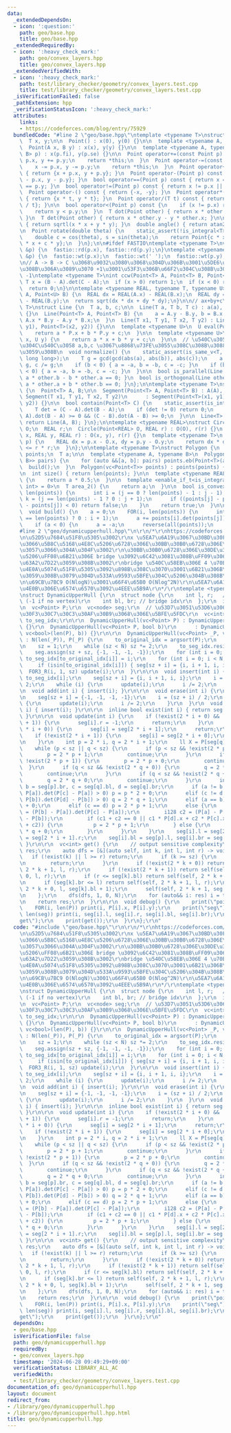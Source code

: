 ```yaml
---
data:
  _extendedDependsOn:
  - icon: ':question:'
    path: geo/base.hpp
    title: geo/base.hpp
  _extendedRequiredBy:
  - icon: ':heavy_check_mark:'
    path: geo/convex_layers.hpp
    title: geo/convex_layers.hpp
  _extendedVerifiedWith:
  - icon: ':heavy_check_mark:'
    path: test/library_checker/geometry/convex_layers.test.cpp
    title: test/library_checker/geometry/convex_layers.test.cpp
  _isVerificationFailed: false
  _pathExtension: hpp
  _verificationStatusIcon: ':heavy_check_mark:'
  attributes:
    links:
    - https://codeforces.com/blog/entry/75929
  bundledCode: "#line 2 \"geo/base.hpp\"\ntemplate <typename T>\nstruct Point {\n\
    \  T x, y;\n\n  Point() : x(0), y(0) {}\n\n  template <typename A, typename B>\n\
    \  Point(A x, B y) : x(x), y(y) {}\n\n  template <typename A, typename B>\n  Point(pair<A,\
    \ B> p) : x(p.fi), y(p.se) {}\n\n  Point operator+=(const Point p) {\n    x +=\
    \ p.x, y += p.y;\n    return *this;\n  }\n  Point operator-=(const Point p) {\n\
    \    x -= p.x, y -= p.y;\n    return *this;\n  }\n  Point operator+(Point p) const\
    \ { return {x + p.x, y + p.y}; }\n  Point operator-(Point p) const { return {x\
    \ - p.x, y - p.y}; }\n  bool operator==(Point p) const { return x == p.x && y\
    \ == p.y; }\n  bool operator!=(Point p) const { return x != p.x || y != p.y; }\n\
    \  Point operator-() const { return {-x, -y}; }\n  Point operator*(T t) const\
    \ { return {x * t, y * t}; }\n  Point operator/(T t) const { return {x / t, y\
    \ / t}; }\n\n  bool operator<(Point p) const {\n    if (x != p.x) return x < p.x;\n\
    \    return y < p.y;\n  }\n  T dot(Point other) { return x * other.x + y * other.y;\
    \ }\n  T det(Point other) { return x * other.y - y * other.x; }\n\n  double norm()\
    \ { return sqrtl(x * x + y * y); }\n  double angle() { return atan2(y, x); }\n\
    \n  Point rotate(double theta) {\n    static_assert(!is_integral<T>::value);\n\
    \    double c = cos(theta), s = sin(theta);\n    return Point{c * x - s * y, s\
    \ * x + c * y};\n  }\n};\n\n#ifdef FASTIO\ntemplate <typename T>\nvoid rd(Point<T>\
    \ &p) {\n  fastio::rd(p.x), fastio::rd(p.y);\n}\ntemplate <typename T>\nvoid wt(Point<T>\
    \ &p) {\n  fastio::wt(p.x);\n  fastio::wt(' ');\n  fastio::wt(p.y);\n}\n#endif\n\
    \n// A -> B -> C \u3068\u9032\u3080\u3068\u304D\u306B\u3001\u5DE6\u306B\u66F2\u304C\
    \u308B\u306A\u3089\u3070 +1\u3001\u53F3\u306B\u66F2\u304C\u308B\u306A\u3089\u3070\
    \ -1\ntemplate <typename T>\nint ccw(Point<T> A, Point<T> B, Point<T> C) {\n \
    \ T x = (B - A).det(C - A);\n  if (x > 0) return 1;\n  if (x < 0) return -1;\n\
    \  return 0;\n}\n\ntemplate <typename REAL, typename T, typename U>\nREAL dist(Point<T>\
    \ A, Point<U> B) {\n  REAL dx = REAL(A.x) - REAL(B.x);\n  REAL dy = REAL(A.y)\
    \ - REAL(B.y);\n  return sqrt(dx * dx + dy * dy);\n}\n\n// ax+by+c\ntemplate <typename\
    \ T>\nstruct Line {\n  T a, b, c;\n\n  Line(T a, T b, T c) : a(a), b(b), c(c)\
    \ {}\n  Line(Point<T> A, Point<T> B) {\n    a = A.y - B.y, b = B.x - A.x, c =\
    \ A.x * B.y - A.y * B.x;\n  }\n  Line(T x1, T y1, T x2, T y2) : Line(Point<T>(x1,\
    \ y1), Point<T>(x2, y2)) {}\n\n  template <typename U>\n  U eval(Point<U> P) {\n\
    \    return a * P.x + b * P.y + c;\n  }\n\n  template <typename U>\n  T eval(U\
    \ x, U y) {\n    return a * x + b * y + c;\n  }\n\n  // \u540C\u3058\u76F4\u7DDA\
    \u304C\u540C\u3058 a,b,c \u3067\u8868\u73FE\u3055\u308C\u308B\u3088\u3046\u306B\
    \u3059\u308B\n  void normalize() {\n    static_assert(is_same_v<T, int> || is_same_v<T,\
    \ long long>);\n    T g = gcd(gcd(abs(a), abs(b)), abs(c));\n    a /= g, b /=\
    \ g, c /= g;\n    if (b < 0) { a = -a, b = -b, c = -c; }\n    if (b == 0 && a\
    \ < 0) { a = -a, b = -b, c = -c; }\n  }\n\n  bool is_parallel(Line other) { return\
    \ a * other.b - b * other.a == 0; }\n  bool is_orthogonal(Line other) { return\
    \ a * other.a + b * other.b == 0; }\n};\n\ntemplate <typename T>\nstruct Segment\
    \ {\n  Point<T> A, B;\n\n  Segment(Point<T> A, Point<T> B) : A(A), B(B) {}\n \
    \ Segment(T x1, T y1, T x2, T y2)\n      : Segment(Point<T>(x1, y1), Point<T>(x2,\
    \ y2)) {}\n\n  bool contain(Point<T> C) {\n    static_assert(is_integral<T>::value);\n\
    \    T det = (C - A).det(B - A);\n    if (det != 0) return 0;\n    return (C -\
    \ A).dot(B - A) >= 0 && (C - B).dot(A - B) >= 0;\n  }\n\n  Line<T> to_Line() {\
    \ return Line(A, B); }\n};\n\ntemplate <typename REAL>\nstruct Circle {\n  Point<REAL>\
    \ O;\n  REAL r;\n  Circle(Point<REAL> O, REAL r) : O(O), r(r) {}\n  Circle(REAL\
    \ x, REAL y, REAL r) : O(x, y), r(r) {}\n  template <typename T>\n  bool contain(Point<T>\
    \ p) {\n    REAL dx = p.x - O.x, dy = p.y - O.y;\n    return dx * dx + dy * dy\
    \ <= r * r;\n  }\n};\n\ntemplate <typename T>\nstruct Polygon {\n  vc<Point<T>>\
    \ points;\n  T a;\n\n  template <typename A, typename B>\n  Polygon(vc<pair<A,\
    \ B>> pairs) {\n    for (auto &&[a, b]: pairs) points.eb(Point<T>(a, b));\n  \
    \  build();\n  }\n  Polygon(vc<Point<T>> points) : points(points) { build(); }\n\
    \n  int size() { return len(points); }\n\n  template <typename REAL>\n  REAL area()\
    \ {\n    return a * 0.5;\n  }\n\n  template <enable_if_t<is_integral<T>::value,\
    \ int> = 0>\n  T area_2() {\n    return a;\n  }\n\n  bool is_convex() {\n    FOR(j,\
    \ len(points)) {\n      int i = (j == 0 ? len(points) - 1 : j - 1);\n      int\
    \ k = (j == len(points) - 1 ? 0 : j + 1);\n      if ((points[j] - points[i]).det(points[k]\
    \ - points[j]) < 0) return false;\n    }\n    return true;\n  }\n\nprivate:\n\
    \  void build() {\n    a = 0;\n    FOR(i, len(points)) {\n      int j = (i + 1\
    \ == len(points) ? 0 : i + 1);\n      a += points[i].det(points[j]);\n    }\n\
    \    if (a < 0) {\n      a = -a;\n      reverse(all(points));\n    }\n  }\n};\n\
    #line 2 \"geo/dynamicupperhull.hpp\"\n\r\n/*\r\nhttps://codeforces.com/blog/entry/75929\r\
    \n\u52D5\u7684\u51F8\u5305\u3002\r\nx \u5EA7\u6A19\u3067\u30BD\u30FC\u30C8\u3057\
    \u3066\u5B8C\u5168\u4E8C\u5206\u6728\u306E\u30BB\u30B0\u6728\u306E\u5F62\u306B\
    \u3057\u3066\u304A\u304F\u3002\r\n\u30BB\u30B0\u6728\u306E\u30DE\u30FC\u30B8\u90E8\
    \u5206\uFF08\u6B21\u306E bridge \u3092\u6C42\u3081\u308B\uFF09\u3067\u4E8C\u5206\
    \u63A2\u7D22\u3059\u308B\u3002\r\nbridge \u540C\u58EB\u306E 4 \u70B9\u3067\u306E\
    \u4E0A\u5074\u51F8\u5305\u3092\u898B\u308C\u3070\u3001\u6B21\u306B\u63A2\u7D22\
    \u3059\u308B\u3079\u304D\u533A\u9593\u5BFE\u304C\u5206\u304B\u308B\u3002\r\n\r\
    \n\u69CB\u7BC9 O(NlogN)\u3001\u66F4\u65B0 O(Nlog^2N)\r\n\u5EA7\u6A19 10^9 \u4EE5\
    \u4E0B\u306E\u6574\u6570\u3092\u4EEE\u5B9A\r\n*/\r\ntemplate <typename Point>\r\
    \nstruct DynamicUpperHull {\r\n  struct node {\r\n    int l, r;   // \u7BC4\u56F2\
    \ (-1 if no vertex)\r\n    int bl, br; // bridge idx\r\n  };\r\n  int N, sz;\r\
    \n  vc<Point> P;\r\n  vc<node> seg;\r\n  // \u53D7\u3051\u53D6\u3063\u305F\u30A4\
    \u30F3\u30C7\u30C3\u30AF\u30B9\u3068\u306E\u5BFE\u5FDC\r\n  vc<int> to_original_idx,\
    \ to_seg_idx;\r\n\r\n  DynamicUpperHull(vc<Point> P) : DynamicUpperHull(P, 0)\
    \ {}\r\n  DynamicUpperHull(vc<Point> P, bool b)\r\n      : DynamicUpperHull(P,\
    \ vc<bool>(len(P), b)) {}\r\n\r\n  DynamicUpperHull(vc<Point> _P, vc<bool> isin)\
    \ : N(len(_P)), P(_P) {\r\n    to_original_idx = argsort(P);\r\n    sort(all(P));\r\
    \n    sz = 1;\r\n    while (sz < N) sz *= 2;\r\n    to_seg_idx.resize(N);\r\n\
    \    seg.assign(sz + sz, {-1, -1, -1, -1});\r\n    for (int i = 0; i < N; ++i)\
    \ to_seg_idx[to_original_idx[i]] = i;\r\n    for (int i = 0; i < N; ++i)\r\n \
    \     if (isin[to_original_idx[i]]) { seg[sz + i] = {i, i + 1, i, i}; }\r\n  \
    \  FOR3_R(i, 1, sz) update(i);\r\n  }\r\n\r\n  void insert(int i) {\r\n    i =\
    \ to_seg_idx[i];\r\n    seg[sz + i] = {i, i + 1, i, i};\r\n    i = (sz + i) /\
    \ 2;\r\n    while (i) {\r\n      update(i);\r\n      i /= 2;\r\n    }\r\n  }\r\
    \n  void add(int i) { insert(i); }\r\n\r\n  void erase(int i) {\r\n    i = to_seg_idx[i];\r\
    \n    seg[sz + i] = {-1, -1, -1, -1};\r\n    i = (sz + i) / 2;\r\n    while (i)\
    \ {\r\n      update(i);\r\n      i /= 2;\r\n    }\r\n  }\r\n  void remove(int\
    \ i) { insert(i); }\r\n\r\n  inline bool exist(int i) { return seg[i].r != -1;\
    \ }\r\n\r\n  void update(int i) {\r\n    if (!exist(2 * i + 0) && !exist(2 * i\
    \ + 1)) {\r\n      seg[i].r = -1;\r\n      return;\r\n    }\r\n    if (!exist(2\
    \ * i + 0)) {\r\n      seg[i] = seg[2 * i + 1];\r\n      return;\r\n    }\r\n\
    \    if (!exist(2 * i + 1)) {\r\n      seg[i] = seg[2 * i + 0];\r\n      return;\r\
    \n    }\r\n    int p = 2 * i, q = 2 * i + 1;\r\n    ll X = P[seg[q].l].x;\r\n\
    \    while (p < sz || q < sz) {\r\n      if (p < sz && !exist(2 * p + 0)) {\r\n\
    \        p = 2 * p + 1;\r\n        continue;\r\n      }\r\n      if (p < sz &&\
    \ !exist(2 * p + 1)) {\r\n        p = 2 * p + 0;\r\n        continue;\r\n    \
    \  }\r\n      if (q < sz && !exist(2 * q + 0)) {\r\n        q = 2 * q + 1;\r\n\
    \        continue;\r\n      }\r\n      if (q < sz && !exist(2 * q + 1)) {\r\n\
    \        q = 2 * q + 0;\r\n        continue;\r\n      }\r\n      int a = seg[p].bl,\
    \ b = seg[p].br, c = seg[q].bl, d = seg[q].br;\r\n      if (a != b && (P[b] -\
    \ P[a]).det(P[c] - P[a]) > 0) p = p * 2 + 0;\r\n      elif (c != d && (P[c] -\
    \ P[b]).det(P[d] - P[b]) > 0) q = 2 * q + 1;\r\n      elif (a == b) q = 2 * q\
    \ + 0;\r\n      elif (c == d) p = 2 * p + 1;\r\n      else {\r\n        i128 c1\
    \ = (P[b] - P[a]).det(P[c] - P[a]);\r\n        i128 c2 = (P[a] - P[b]).det(P[d]\
    \ - P[b]);\r\n        if (c1 + c2 == 0 || c1 * P[d].x + c2 * P[c].x < X * (c1\
    \ + c2)) {\r\n          p = 2 * p + 1;\r\n        } else {\r\n          q = 2\
    \ * q + 0;\r\n        }\r\n      }\r\n    }\r\n    seg[i].l = seg[2 * i].l, seg[i].r\
    \ = seg[2 * i + 1].r;\r\n    seg[i].bl = seg[p].l, seg[i].br = seg[q].l;\r\n \
    \ }\r\n\r\n  vc<int> get() {\r\n    // output sensitive complexity\r\n    vc<int>\
    \ res;\r\n    auto dfs = [&](auto self, int k, int l, int r) -> void {\r\n   \
    \   if (!exist(k) || l >= r) return;\r\n      if (k >= sz) {\r\n        res.eb(seg[k].l);\r\
    \n        return;\r\n      }\r\n      if (!exist(2 * k + 0)) return self(self,\
    \ 2 * k + 1, l, r);\r\n      if (!exist(2 * k + 1)) return self(self, 2 * k +\
    \ 0, l, r);\r\n      if (r <= seg[k].bl) return self(self, 2 * k + 0, l, r);\r\
    \n      if (seg[k].br <= l) return self(self, 2 * k + 1, l, r);\r\n      self(self,\
    \ 2 * k + 0, l, seg[k].bl + 1);\r\n      self(self, 2 * k + 1, seg[k].br, r);\r\
    \n    };\r\n    dfs(dfs, 1, 0, N);\r\n    for (auto&& i: res) i = to_original_idx[i];\r\
    \n    return res;\r\n  }\r\n\r\n  void debug() {\r\n    print(\"points\");\r\n\
    \    FOR(i, len(P)) print(i, P[i].x, P[i].y);\r\n    print(\"seg\");\r\n    FOR(i,\
    \ len(seg)) print(i, seg[i].l, seg[i].r, seg[i].bl, seg[i].br);\r\n    print(\"\
    get\");\r\n    print(get());\r\n  }\r\n};\r\n"
  code: "#include \"geo/base.hpp\"\r\n\r\n/*\r\nhttps://codeforces.com/blog/entry/75929\r\
    \n\u52D5\u7684\u51F8\u5305\u3002\r\nx \u5EA7\u6A19\u3067\u30BD\u30FC\u30C8\u3057\
    \u3066\u5B8C\u5168\u4E8C\u5206\u6728\u306E\u30BB\u30B0\u6728\u306E\u5F62\u306B\
    \u3057\u3066\u304A\u304F\u3002\r\n\u30BB\u30B0\u6728\u306E\u30DE\u30FC\u30B8\u90E8\
    \u5206\uFF08\u6B21\u306E bridge \u3092\u6C42\u3081\u308B\uFF09\u3067\u4E8C\u5206\
    \u63A2\u7D22\u3059\u308B\u3002\r\nbridge \u540C\u58EB\u306E 4 \u70B9\u3067\u306E\
    \u4E0A\u5074\u51F8\u5305\u3092\u898B\u308C\u3070\u3001\u6B21\u306B\u63A2\u7D22\
    \u3059\u308B\u3079\u304D\u533A\u9593\u5BFE\u304C\u5206\u304B\u308B\u3002\r\n\r\
    \n\u69CB\u7BC9 O(NlogN)\u3001\u66F4\u65B0 O(Nlog^2N)\r\n\u5EA7\u6A19 10^9 \u4EE5\
    \u4E0B\u306E\u6574\u6570\u3092\u4EEE\u5B9A\r\n*/\r\ntemplate <typename Point>\r\
    \nstruct DynamicUpperHull {\r\n  struct node {\r\n    int l, r;   // \u7BC4\u56F2\
    \ (-1 if no vertex)\r\n    int bl, br; // bridge idx\r\n  };\r\n  int N, sz;\r\
    \n  vc<Point> P;\r\n  vc<node> seg;\r\n  // \u53D7\u3051\u53D6\u3063\u305F\u30A4\
    \u30F3\u30C7\u30C3\u30AF\u30B9\u3068\u306E\u5BFE\u5FDC\r\n  vc<int> to_original_idx,\
    \ to_seg_idx;\r\n\r\n  DynamicUpperHull(vc<Point> P) : DynamicUpperHull(P, 0)\
    \ {}\r\n  DynamicUpperHull(vc<Point> P, bool b)\r\n      : DynamicUpperHull(P,\
    \ vc<bool>(len(P), b)) {}\r\n\r\n  DynamicUpperHull(vc<Point> _P, vc<bool> isin)\
    \ : N(len(_P)), P(_P) {\r\n    to_original_idx = argsort(P);\r\n    sort(all(P));\r\
    \n    sz = 1;\r\n    while (sz < N) sz *= 2;\r\n    to_seg_idx.resize(N);\r\n\
    \    seg.assign(sz + sz, {-1, -1, -1, -1});\r\n    for (int i = 0; i < N; ++i)\
    \ to_seg_idx[to_original_idx[i]] = i;\r\n    for (int i = 0; i < N; ++i)\r\n \
    \     if (isin[to_original_idx[i]]) { seg[sz + i] = {i, i + 1, i, i}; }\r\n  \
    \  FOR3_R(i, 1, sz) update(i);\r\n  }\r\n\r\n  void insert(int i) {\r\n    i =\
    \ to_seg_idx[i];\r\n    seg[sz + i] = {i, i + 1, i, i};\r\n    i = (sz + i) /\
    \ 2;\r\n    while (i) {\r\n      update(i);\r\n      i /= 2;\r\n    }\r\n  }\r\
    \n  void add(int i) { insert(i); }\r\n\r\n  void erase(int i) {\r\n    i = to_seg_idx[i];\r\
    \n    seg[sz + i] = {-1, -1, -1, -1};\r\n    i = (sz + i) / 2;\r\n    while (i)\
    \ {\r\n      update(i);\r\n      i /= 2;\r\n    }\r\n  }\r\n  void remove(int\
    \ i) { insert(i); }\r\n\r\n  inline bool exist(int i) { return seg[i].r != -1;\
    \ }\r\n\r\n  void update(int i) {\r\n    if (!exist(2 * i + 0) && !exist(2 * i\
    \ + 1)) {\r\n      seg[i].r = -1;\r\n      return;\r\n    }\r\n    if (!exist(2\
    \ * i + 0)) {\r\n      seg[i] = seg[2 * i + 1];\r\n      return;\r\n    }\r\n\
    \    if (!exist(2 * i + 1)) {\r\n      seg[i] = seg[2 * i + 0];\r\n      return;\r\
    \n    }\r\n    int p = 2 * i, q = 2 * i + 1;\r\n    ll X = P[seg[q].l].x;\r\n\
    \    while (p < sz || q < sz) {\r\n      if (p < sz && !exist(2 * p + 0)) {\r\n\
    \        p = 2 * p + 1;\r\n        continue;\r\n      }\r\n      if (p < sz &&\
    \ !exist(2 * p + 1)) {\r\n        p = 2 * p + 0;\r\n        continue;\r\n    \
    \  }\r\n      if (q < sz && !exist(2 * q + 0)) {\r\n        q = 2 * q + 1;\r\n\
    \        continue;\r\n      }\r\n      if (q < sz && !exist(2 * q + 1)) {\r\n\
    \        q = 2 * q + 0;\r\n        continue;\r\n      }\r\n      int a = seg[p].bl,\
    \ b = seg[p].br, c = seg[q].bl, d = seg[q].br;\r\n      if (a != b && (P[b] -\
    \ P[a]).det(P[c] - P[a]) > 0) p = p * 2 + 0;\r\n      elif (c != d && (P[c] -\
    \ P[b]).det(P[d] - P[b]) > 0) q = 2 * q + 1;\r\n      elif (a == b) q = 2 * q\
    \ + 0;\r\n      elif (c == d) p = 2 * p + 1;\r\n      else {\r\n        i128 c1\
    \ = (P[b] - P[a]).det(P[c] - P[a]);\r\n        i128 c2 = (P[a] - P[b]).det(P[d]\
    \ - P[b]);\r\n        if (c1 + c2 == 0 || c1 * P[d].x + c2 * P[c].x < X * (c1\
    \ + c2)) {\r\n          p = 2 * p + 1;\r\n        } else {\r\n          q = 2\
    \ * q + 0;\r\n        }\r\n      }\r\n    }\r\n    seg[i].l = seg[2 * i].l, seg[i].r\
    \ = seg[2 * i + 1].r;\r\n    seg[i].bl = seg[p].l, seg[i].br = seg[q].l;\r\n \
    \ }\r\n\r\n  vc<int> get() {\r\n    // output sensitive complexity\r\n    vc<int>\
    \ res;\r\n    auto dfs = [&](auto self, int k, int l, int r) -> void {\r\n   \
    \   if (!exist(k) || l >= r) return;\r\n      if (k >= sz) {\r\n        res.eb(seg[k].l);\r\
    \n        return;\r\n      }\r\n      if (!exist(2 * k + 0)) return self(self,\
    \ 2 * k + 1, l, r);\r\n      if (!exist(2 * k + 1)) return self(self, 2 * k +\
    \ 0, l, r);\r\n      if (r <= seg[k].bl) return self(self, 2 * k + 0, l, r);\r\
    \n      if (seg[k].br <= l) return self(self, 2 * k + 1, l, r);\r\n      self(self,\
    \ 2 * k + 0, l, seg[k].bl + 1);\r\n      self(self, 2 * k + 1, seg[k].br, r);\r\
    \n    };\r\n    dfs(dfs, 1, 0, N);\r\n    for (auto&& i: res) i = to_original_idx[i];\r\
    \n    return res;\r\n  }\r\n\r\n  void debug() {\r\n    print(\"points\");\r\n\
    \    FOR(i, len(P)) print(i, P[i].x, P[i].y);\r\n    print(\"seg\");\r\n    FOR(i,\
    \ len(seg)) print(i, seg[i].l, seg[i].r, seg[i].bl, seg[i].br);\r\n    print(\"\
    get\");\r\n    print(get());\r\n  }\r\n};\r\n"
  dependsOn:
  - geo/base.hpp
  isVerificationFile: false
  path: geo/dynamicupperhull.hpp
  requiredBy:
  - geo/convex_layers.hpp
  timestamp: '2024-06-28 09:49:29+09:00'
  verificationStatus: LIBRARY_ALL_AC
  verifiedWith:
  - test/library_checker/geometry/convex_layers.test.cpp
documentation_of: geo/dynamicupperhull.hpp
layout: document
redirect_from:
- /library/geo/dynamicupperhull.hpp
- /library/geo/dynamicupperhull.hpp.html
title: geo/dynamicupperhull.hpp
---
```

